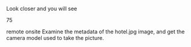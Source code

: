 Look closer and you will see

75

remote onsite
Examine the metadata of the hotel.jpg image, and get the camera model used to take the picture.

